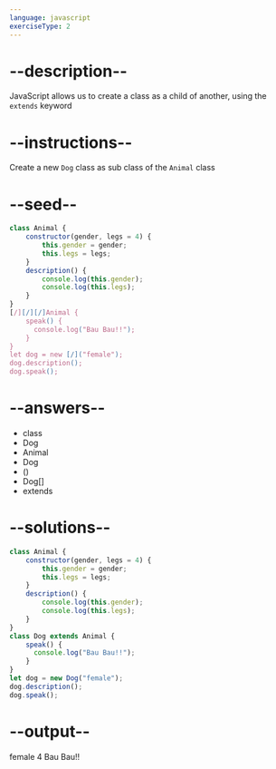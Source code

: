 ```yaml
---
language: javascript
exerciseType: 2
---
```


# --description--

JavaScript allows us to create a class as a child of another, using the `extends` keyword

# --instructions--

Create a new `Dog` class as sub class of the `Animal` class

# --seed--

```javascript
class Animal {
    constructor(gender, legs = 4) {
        this.gender = gender;
        this.legs = legs;
    }
    description() {
        console.log(this.gender);
        console.log(this.legs);
    }
}
[/][/][/]Animal {
    speak() {
      console.log("Bau Bau!!");
    }
}
let dog = new [/]("female");
dog.description();
dog.speak();
```

# --answers--

- class 
- Dog
- Animal
- Dog
- ()
- Dog[]
-  extends 

# --solutions--

```javascript
class Animal {
    constructor(gender, legs = 4) {
        this.gender = gender;
        this.legs = legs;
    }
    description() {
        console.log(this.gender);
        console.log(this.legs);
    }
}
class Dog extends Animal {
    speak() {
      console.log("Bau Bau!!");
    }
}
let dog = new Dog("female");
dog.description();
dog.speak();
```

# --output--

female
4
Bau Bau!!
